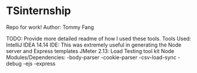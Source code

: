 # TSinternship
Repo for work!
Author: Tommy Fang

TODO: Provide more detailed readme of how I used these tools.
Tools Used:
IntelliJ IDEA 14.14 IDE: This was extremely useful in generating the Node server and Express templates
JMeter 2.13: Load Testing tool kit
Node Modules/Dependencies:
  -body-parser
  -cookie-parser
  -csv-load-sync
  -debug
  -ejs
  -express
